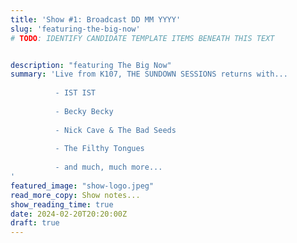 ```yaml
---
title: 'Show #1: Broadcast DD MM YYYY'
slug: 'featuring-the-big-now'
# TODO: IDENTIFY CANDIDATE TEMPLATE ITEMS BENEATH THIS TEXT


description: "featuring The Big Now"
summary: 'Live from K107, THE SUNDOWN SESSIONS returns with...
 
          - IST IST
                    
          - Becky Becky 
          
          - Nick Cave & The Bad Seeds
          
          - The Filthy Tongues
          
          - and much, much more...
'
featured_image: "show-logo.jpeg"
read_more_copy: Show notes...
show_reading_time: true
date: 2024-02-20T20:20:00Z
draft: true
---
```








